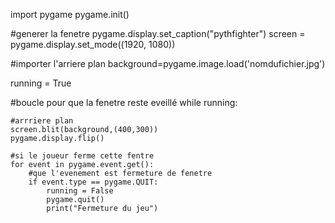 import pygame
pygame.init()

#generer la fenetre
pygame.display.set_caption("pythfighter")
screen = pygame.display.set_mode((1920, 1080))

#importer l'arriere plan
background=pygame.image.load('nomdufichier.jpg')

running = True

#boucle pour que la fenetre reste eveillé
while running:

    #arrriere plan
    screen.blit(background,(400,300))
    pygame.display.flip()

    #si le joueur ferme cette fentre
    for event in pygame.event.get():
        #que l'evenement est fermeture de fenetre
        if event.type == pygame.QUIT:
            running = False
            pygame.quit()
            print("Fermeture du jeu")

